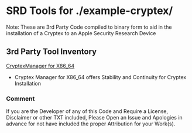 # SRD Tools for ./example-cryptex/

Note: These are 3rd Party Code compiled to binary form to aid in the installation of a Cryptex to an Apple Security Research Device

## 3rd Party Tool Inventory

[CryptexManager for X86_64](https://github.com/pinauten/CryptexManager)
- Cryptex Manager for X86_64 offers Stability and Continuity for Cryptex Installation

### Comment

If you are the Developer of any of this Code and Require a License, Disclaimer or other TXT included, Please Open an Issue and Apologies in advance for not have included the proper Attribution for your Work(s).
